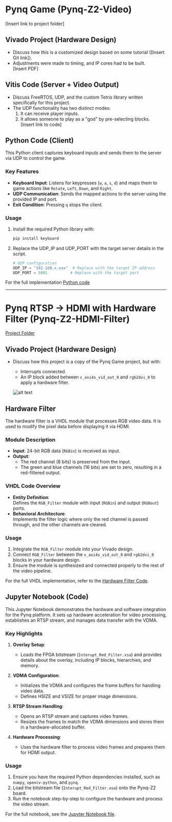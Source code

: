 # Pynq Game (Pynq-Z2-Video)  
[Insert link to project folder]  

## Vivado Project (Hardware Design)  
- Discuss how this is a customized design based on some tutorial ([Insert Git link]).  
- Adjustments were made to timing, and IP cores had to be built.  
[Insert PDF]  

## Vitis Code (Server + Video Output)  
- Discuss FreeRTOS, UDP, and the custom Tetris library written specifically for this project.  
- The UDP functionality has two distinct modes:  
  1. It can receive player inputs.  
  2. It allows someone to play as a "god" by pre-selecting blocks.  
[Insert link to code]  

## Python Code (Client)  
This Python client captures keyboard inputs and sends them to the server via UDP to control the game.  

### Key Features  
- **Keyboard Input**: Listens for keypresses (`w`, `a`, `s`, `d`) and maps them to game actions like `Rotate`, `Left`, `Down`, and `Right`.  
- **UDP Communication**: Sends the mapped actions to the server using the provided IP and port.  
- **Exit Condition**: Pressing `q` stops the client.  

### Usage  
1. Install the required Python library with:  
   ```bash
   pip install keyboard
    ```
2. Replace the UDP_IP and UDP_PORT with the target server details in the script.
    ```py
    # UDP configuration
    UDP_IP = "192.168.x.xxx"  # Replace with the target IP address
    UDP_PORT = 5001          # Replace with the target port
    ```
For the full implementation [Python code](Movement.py)


---

# Pynq RTSP -> HDMI with Hardware Filter (Pynq-Z2-HDMI-Filter)  
[Project Folder](Pynq-z2-HDMI-Filter) 

## Vivado Project (Hardware Design)  
- Discuss how this project is a copy of the Pynq Game project, but with:  
  - Interrupts connected.  
  - An IP block added between `v_axi4s_vid_out_0` and `rgb2dvi_0` to apply a hardware filter.

   ![alt text](references/image.png)  

## Hardware Filter  

The hardware filter is a VHDL module that processes RGB video data. It is used to modify the pixel data before displaying it via HDMI.  

### Module Description  
- **Input**: 24-bit RGB data (`RGBin`) is received as input.  
- **Output**:  
  - The red channel (8 bits) is preserved from the input.  
  - The green and blue channels (16 bits) are set to zero, resulting in a red-filtered output.  

### VHDL Code Overview  
- **Entity Definition**:  
  Defines the `RGB_Filter` module with input (`RGBin`) and output (`RGBout`) ports.  
- **Behavioral Architecture**:  
  Implements the filter logic where only the red channel is passed through, and the other channels are cleared.  

### Usage  
1. Integrate the `RGB_Filter` module into your Vivado design.  
2. Connect `RGB_Filter` between the `v_axi4s_vid_out_0` and `rgb2dvi_0` blocks in your hardware design.  
3. Ensure the module is synthesized and connected properly to the rest of the video pipeline.  

For the full VHDL implementation, refer to the [Hardware Filter Code](Pynq-z2-HDMI-Filter/RGB_Filter.vhd).  


## Jupyter Notebook (Code)  
This Jupyter Notebook demonstrates the hardware and software integration for the Pynq platform. It sets up hardware acceleration for video processing, establishes an RTSP stream, and manages data transfer with the VDMA.  

### Key Highlights  
1. **Overlay Setup**:  
   - Loads the FPGA bitstream (`Interupt_Red_Filter.xsa`) and provides details about the overlay, including IP blocks, hierarchies, and memory.

2. **VDMA Configuration**:  
   - Initializes the VDMA and configures the frame buffers for handling video data.
   - Defines HSIZE and VSIZE for proper image dimensions.

3. **RTSP Stream Handling**:  
   - Opens an RTSP stream and captures video frames.
   - Resizes the frames to match the VDMA dimensions and stores them in a hardware-allocated buffer.

4. **Hardware Processing**:  
   - Uses the hardware filter to process video frames and prepares them for HDMI output.

### Usage  
1. Ensure you have the required Python dependencies installed, such as `numpy`, `opencv-python`, and `pynq`.  
2. Load the bitstream file (`Interupt_Red_Filter.xsa`) onto the Pynq-Z2 board.  
3. Run the notebook step-by-step to configure the hardware and process the video stream.

For the full notebook, see the [Jupyter Notebook file](Pynq-z2-HDMI-Filter/FullColorXSA_AXI.ipynb).  
